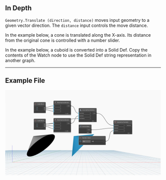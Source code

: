 ## In Depth
`Geometry.Translate (direction, distance)` moves input geometry to a given vector direction. The `distance` input controls the move distance. 

In the example below, a cone is translated along the X-axis. Its distance from the original cone is controlled with a number slider.

In the example below, a cuboid is converted into a Solid Def. Copy the contents of the Watch node to use the Solid Def string representation in another graph.

___
## Example File

![Geometry.Translate](./Autodesk.DesignScript.Geometry.Geometry.Translate(geometry,%20direction,%20distance)_img.jpg)